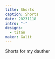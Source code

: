 ```yaml
---
title: Shorts
caption: Shorts
date: 20231118
intro: "-"
designs:
  - titán
maker: Galit
---
```


Shorts for my dauther
